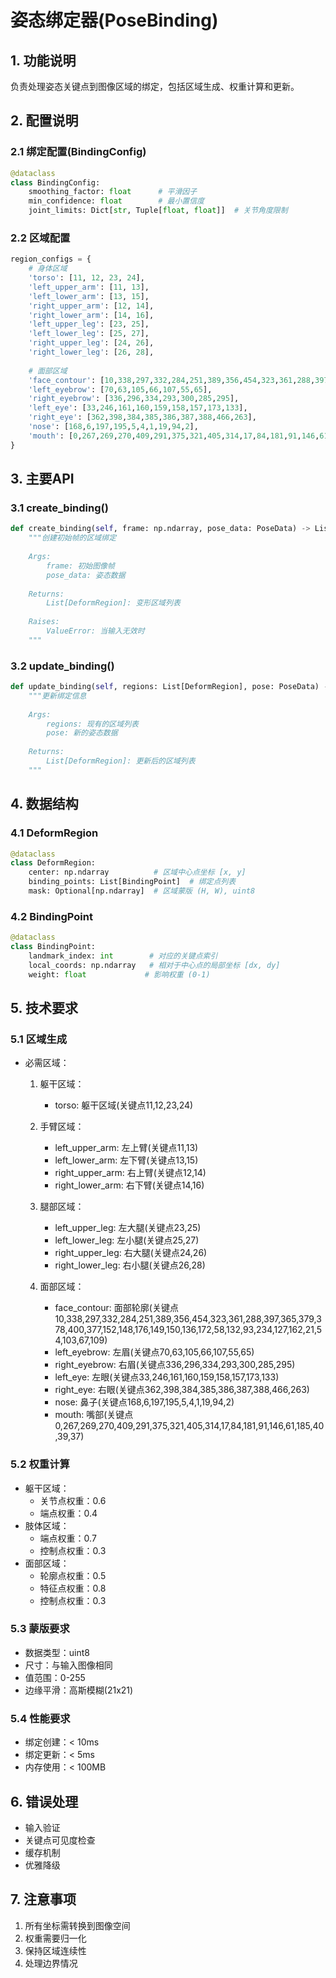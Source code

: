 # 姿态绑定器(PoseBinding)

## 1. 功能说明
负责处理姿态关键点到图像区域的绑定，包括区域生成、权重计算和更新。

## 2. 配置说明

### 2.1 绑定配置(BindingConfig)
```python
@dataclass
class BindingConfig:
    smoothing_factor: float      # 平滑因子
    min_confidence: float        # 最小置信度
    joint_limits: Dict[str, Tuple[float, float]]  # 关节角度限制
```

### 2.2 区域配置
```python
region_configs = {
    # 身体区域
    'torso': [11, 12, 23, 24],
    'left_upper_arm': [11, 13],
    'left_lower_arm': [13, 15],
    'right_upper_arm': [12, 14],
    'right_lower_arm': [14, 16],
    'left_upper_leg': [23, 25],
    'left_lower_leg': [25, 27],
    'right_upper_leg': [24, 26],
    'right_lower_leg': [26, 28],
    
    # 面部区域
    'face_contour': [10,338,297,332,284,251,389,356,454,323,361,288,397,365,379,378,400,377,152,148,176,149,150,136,172,58,132,93,234,127,162,21,54,103,67,109],
    'left_eyebrow': [70,63,105,66,107,55,65],
    'right_eyebrow': [336,296,334,293,300,285,295],
    'left_eye': [33,246,161,160,159,158,157,173,133],
    'right_eye': [362,398,384,385,386,387,388,466,263],
    'nose': [168,6,197,195,5,4,1,19,94,2],
    'mouth': [0,267,269,270,409,291,375,321,405,314,17,84,181,91,146,61,185,40,39,37]
}
```

## 3. 主要API

### 3.1 create_binding()
```python
def create_binding(self, frame: np.ndarray, pose_data: PoseData) -> List[DeformRegion]:
    """创建初始帧的区域绑定
    
    Args:
        frame: 初始图像帧
        pose_data: 姿态数据
        
    Returns:
        List[DeformRegion]: 变形区域列表
        
    Raises:
        ValueError: 当输入无效时
    """
```

### 3.2 update_binding()
```python
def update_binding(self, regions: List[DeformRegion], pose: PoseData) -> List[DeformRegion]:
    """更新绑定信息
    
    Args:
        regions: 现有的区域列表
        pose: 新的姿态数据
        
    Returns:
        List[DeformRegion]: 更新后的区域列表
    """
```

## 4. 数据结构

### 4.1 DeformRegion
```python
@dataclass
class DeformRegion:
    center: np.ndarray          # 区域中心点坐标 [x, y]
    binding_points: List[BindingPoint]  # 绑定点列表
    mask: Optional[np.ndarray]  # 区域蒙版 (H, W), uint8
```

### 4.2 BindingPoint
```python
@dataclass
class BindingPoint:
    landmark_index: int        # 对应的关键点索引
    local_coords: np.ndarray   # 相对于中心点的局部坐标 [dx, dy]
    weight: float             # 影响权重 (0-1)
```

## 5. 技术要求

### 5.1 区域生成
- 必需区域：
  1. 躯干区域：
     - torso: 躯干区域(关键点11,12,23,24)

  2. 手臂区域：
     - left_upper_arm: 左上臂(关键点11,13)
     - left_lower_arm: 左下臂(关键点13,15)
     - right_upper_arm: 右上臂(关键点12,14)
     - right_lower_arm: 右下臂(关键点14,16)

  3. 腿部区域：
     - left_upper_leg: 左大腿(关键点23,25)
     - left_lower_leg: 左小腿(关键点25,27)
     - right_upper_leg: 右大腿(关键点24,26)
     - right_lower_leg: 右小腿(关键点26,28)

  4. 面部区域：
     - face_contour: 面部轮廓(关键点10,338,297,332,284,251,389,356,454,323,361,288,397,365,379,378,400,377,152,148,176,149,150,136,172,58,132,93,234,127,162,21,54,103,67,109)
     - left_eyebrow: 左眉(关键点70,63,105,66,107,55,65)
     - right_eyebrow: 右眉(关键点336,296,334,293,300,285,295)
     - left_eye: 左眼(关键点33,246,161,160,159,158,157,173,133)
     - right_eye: 右眼(关键点362,398,384,385,386,387,388,466,263)
     - nose: 鼻子(关键点168,6,197,195,5,4,1,19,94,2)
     - mouth: 嘴部(关键点0,267,269,270,409,291,375,321,405,314,17,84,181,91,146,61,185,40,39,37)

### 5.2 权重计算
- 躯干区域：
  - 关节点权重：0.6
  - 端点权重：0.4
- 肢体区域：
  - 端点权重：0.7
  - 控制点权重：0.3
- 面部区域：
  - 轮廓点权重：0.5
  - 特征点权重：0.8
  - 控制点权重：0.3

### 5.3 蒙版要求
- 数据类型：uint8
- 尺寸：与输入图像相同
- 值范围：0-255
- 边缘平滑：高斯模糊(21x21)

### 5.4 性能要求
- 绑定创建：< 10ms
- 绑定更新：< 5ms
- 内存使用：< 100MB

## 6. 错误处理
- 输入验证
- 关键点可见度检查
- 缓存机制
- 优雅降级

## 7. 注意事项
1. 所有坐标需转换到图像空间
2. 权重需要归一化
3. 保持区域连续性
4. 处理边界情况
